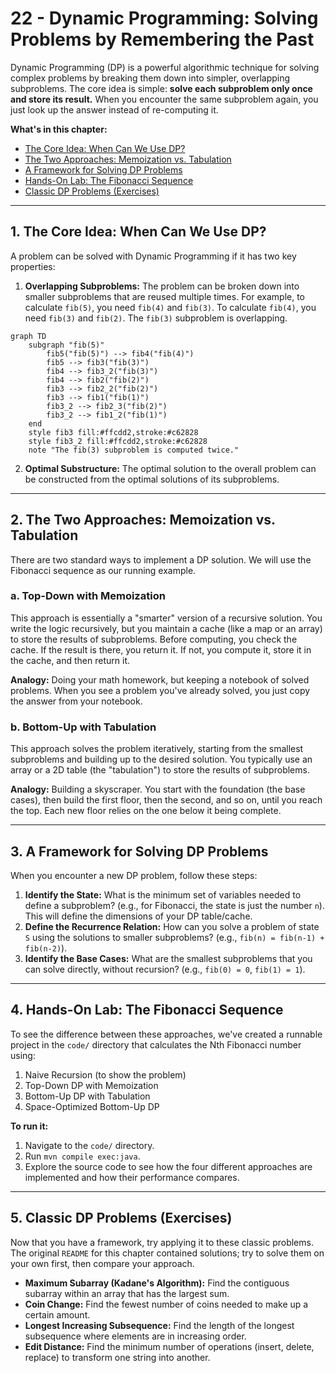 # 22 - Dynamic Programming: Solving Problems by Remembering the Past

Dynamic Programming (DP) is a powerful algorithmic technique for solving complex problems by breaking them down into simpler, overlapping subproblems. The core idea is simple: **solve each subproblem only once and store its result.** When you encounter the same subproblem again, you just look up the answer instead of re-computing it.

**What's in this chapter:**
*   [The Core Idea: When Can We Use DP?](#1-the-core-idea-when-can-we-use-dp)
*   [The Two Approaches: Memoization vs. Tabulation](#2-the-two-approaches-memoization-vs-tabulation)
*   [A Framework for Solving DP Problems](#3-a-framework-for-solving-dp-problems)
*   [Hands-On Lab: The Fibonacci Sequence](#4-hands-on-lab-the-fibonacci-sequence)
*   [Classic DP Problems (Exercises)](#5-classic-dp-problems-exercises)

---

## 1. The Core Idea: When Can We Use DP?

A problem can be solved with Dynamic Programming if it has two key properties:

1.  **Overlapping Subproblems:** The problem can be broken down into smaller subproblems that are reused multiple times. For example, to calculate `fib(5)`, you need `fib(4)` and `fib(3)`. To calculate `fib(4)`, you need `fib(3)` and `fib(2)`. The `fib(3)` subproblem is overlapping.

```mermaid
graph TD
    subgraph "fib(5)"
        fib5("fib(5)") --> fib4("fib(4)")
        fib5 --> fib3("fib(3)")
        fib4 --> fib3_2("fib(3)")
        fib4 --> fib2("fib(2)")
        fib3 --> fib2_2("fib(2)")
        fib3 --> fib1("fib(1)")
        fib3_2 --> fib2_3("fib(2)")
        fib3_2 --> fib1_2("fib(1)")
    end
    style fib3 fill:#ffcdd2,stroke:#c62828
    style fib3_2 fill:#ffcdd2,stroke:#c62828
    note "The fib(3) subproblem is computed twice."
```

2.  **Optimal Substructure:** The optimal solution to the overall problem can be constructed from the optimal solutions of its subproblems.

---

## 2. The Two Approaches: Memoization vs. Tabulation

There are two standard ways to implement a DP solution. We will use the Fibonacci sequence as our running example.

### a. Top-Down with Memoization
This approach is essentially a "smarter" version of a recursive solution. You write the logic recursively, but you maintain a cache (like a map or an array) to store the results of subproblems. Before computing, you check the cache. If the result is there, you return it. If not, you compute it, store it in the cache, and then return it.

**Analogy:** Doing your math homework, but keeping a notebook of solved problems. When you see a problem you've already solved, you just copy the answer from your notebook.

### b. Bottom-Up with Tabulation
This approach solves the problem iteratively, starting from the smallest subproblems and building up to the desired solution. You typically use an array or a 2D table (the "tabulation") to store the results of subproblems.

**Analogy:** Building a skyscraper. You start with the foundation (the base cases), then build the first floor, then the second, and so on, until you reach the top. Each new floor relies on the one below it being complete.

---

## 3. A Framework for Solving DP Problems

When you encounter a new DP problem, follow these steps:
1.  **Identify the State:** What is the minimum set of variables needed to define a subproblem? (e.g., for Fibonacci, the state is just the number `n`). This will define the dimensions of your DP table/cache.
2.  **Define the Recurrence Relation:** How can you solve a problem of state `S` using the solutions to smaller subproblems? (e.g., `fib(n) = fib(n-1) + fib(n-2)`).
3.  **Identify the Base Cases:** What are the smallest subproblems that you can solve directly, without recursion? (e.g., `fib(0) = 0`, `fib(1) = 1`).

---

## 4. Hands-On Lab: The Fibonacci Sequence

To see the difference between these approaches, we've created a runnable project in the `code/` directory that calculates the Nth Fibonacci number using:
1.  Naive Recursion (to show the problem)
2.  Top-Down DP with Memoization
3.  Bottom-Up DP with Tabulation
4.  Space-Optimized Bottom-Up DP

**To run it:**
1.  Navigate to the `code/` directory.
2.  Run `mvn compile exec:java`.
3.  Explore the source code to see how the four different approaches are implemented and how their performance compares.

---

## 5. Classic DP Problems (Exercises)

Now that you have a framework, try applying it to these classic problems. The original `README` for this chapter contained solutions; try to solve them on your own first, then compare your approach.

*   **Maximum Subarray (Kadane's Algorithm):** Find the contiguous subarray within an array that has the largest sum.
*   **Coin Change:** Find the fewest number of coins needed to make up a certain amount.
*   **Longest Increasing Subsequence:** Find the length of the longest subsequence where elements are in increasing order.
*   **Edit Distance:** Find the minimum number of operations (insert, delete, replace) to transform one string into another.
